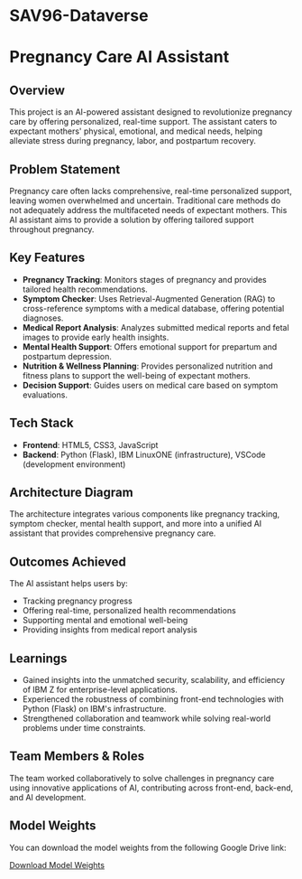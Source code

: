 # SAV96-Dataverse
# Pregnancy Care AI Assistant

## Overview
This project is an AI-powered assistant designed to revolutionize pregnancy care by offering personalized, real-time support. The assistant caters to expectant mothers' physical, emotional, and medical needs, helping alleviate stress during pregnancy, labor, and postpartum recovery.

## Problem Statement
Pregnancy care often lacks comprehensive, real-time personalized support, leaving women overwhelmed and uncertain. Traditional care methods do not adequately address the multifaceted needs of expectant mothers. This AI assistant aims to provide a solution by offering tailored support throughout pregnancy.

## Key Features
- **Pregnancy Tracking**: Monitors stages of pregnancy and provides tailored health recommendations.
- **Symptom Checker**: Uses Retrieval-Augmented Generation (RAG) to cross-reference symptoms with a medical database, offering potential diagnoses.
- **Medical Report Analysis**: Analyzes submitted medical reports and fetal images to provide early health insights.
- **Mental Health Support**: Offers emotional support for prepartum and postpartum depression.
- **Nutrition & Wellness Planning**: Provides personalized nutrition and fitness plans to support the well-being of expectant mothers.
- **Decision Support**: Guides users on medical care based on symptom evaluations.

## Tech Stack
- **Frontend**: HTML5, CSS3, JavaScript
- **Backend**: Python (Flask), IBM LinuxONE (infrastructure), VSCode (development environment)

## Architecture Diagram
The architecture integrates various components like pregnancy tracking, symptom checker, mental health support, and more into a unified AI assistant that provides comprehensive pregnancy care.

## Outcomes Achieved
The AI assistant helps users by:
- Tracking pregnancy progress
- Offering real-time, personalized health recommendations
- Supporting mental and emotional well-being
- Providing insights from medical report analysis

## Learnings
- Gained insights into the unmatched security, scalability, and efficiency of IBM Z for enterprise-level applications.
- Experienced the robustness of combining front-end technologies with Python (Flask) on IBM's infrastructure.
- Strengthened collaboration and teamwork while solving real-world problems under time constraints.

## Team Members & Roles
The team worked collaboratively to solve challenges in pregnancy care using innovative applications of AI, contributing across front-end, back-end, and AI development.

## Model Weights
You can download the model weights from the following Google Drive link:

[Download Model Weights](https://drive.google.com/file/d/1JeSepQJHX3tB4JnQU-OLMmhWbLN7VKb5/view?usp=drive_link)
